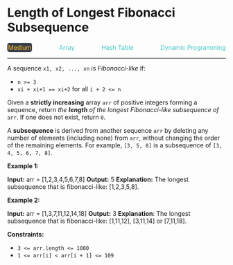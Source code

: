 # Length of Longest Fibonacci Subsequence

<div style="display: flex; justify-content: space-between; align-items: center">
<div style="color: #fac31d;
padding: 2px; background-color: #3a3f4b; border-radius: 5px;">Medium</div>
<div style="color: #46c6c2">Array</div>
<div style="color: #46c6c2">Hash Table</div>
<div style="color: #46c6c2">Dynamic Programming</div>
</div>

---

A sequence `x1, x2, ..., xn` is _Fibonacci-like_ if:

*   `n >= 3`
*   `xi + xi+1 == xi+2` for all `i + 2 <= n`

Given a **strictly increasing** array `arr` of positive integers forming a sequence, return _the **length** of the longest Fibonacci-like subsequence of_ `arr`. If one does not exist, return `0`.

A **subsequence** is derived from another sequence `arr` by deleting any number of elements (including none) from `arr`, without changing the order of the remaining elements. For example, `[3, 5, 8]` is a subsequence of `[3, 4, 5, 6, 7, 8]`.

**Example 1:**

**Input:** arr = \[1,2,3,4,5,6,7,8\]
**Output:** 5
**Explanation:** The longest subsequence that is fibonacci-like: \[1,2,3,5,8\].

**Example 2:**

**Input:** arr = \[1,3,7,11,12,14,18\]
**Output:** 3
**Explanation**: The longest subsequence that is fibonacci-like: \[1,11,12\], \[3,11,14\] or \[7,11,18\].

**Constraints:**

*   `3 <= arr.length <= 1000`
*   `1 <= arr[i] < arr[i + 1] <= 109`